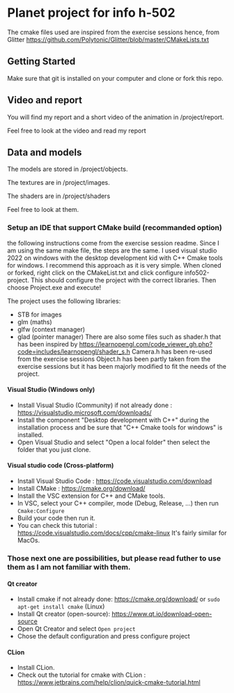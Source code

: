 # Planet project for info h-502

The cmake files used are inspired from the exercise sessions hence, from Glitter https://github.com/Polytonic/Glitter/blob/master/CMakeLists.txt

## Getting Started

Make sure that git is installed on your computer and clone or fork this repo.

## Video and report
You will find my report and a short video of the animation in /project/report.

Feel free to look at the video and read my report

## Data and models
The models are stored in /project/objects.

The textures are in /project/images.

The shaders are in /project/shaders

Feel free to look at them.
### Setup an IDE that support CMake build (recommanded option)
the following instructions come from the exercise session readme. Since I am using the same make file, the steps are the same. I used visual studio 2022 on windows with the desktop development kid with C++
Cmake tools for windows. I recommend this approach as it is very simple. When cloned or forked, right click on the CMakeList.txt and click configure info502-project. This should configure the project with the correct libraries. Then choose Project.exe and execute!

The project uses the following libraries:
- STB for images
- glm (maths)
- glfw (context manager)
- glad (pointer manager)
There are also some files such as shader.h that has been inspired by https://learnopengl.com/code_viewer_gh.php?code=includes/learnopengl/shader_s.h
Camera.h has been re-used from the exercise sessions
Object.h has been partly taken from the exercise sessions but it has been majorly modified to fit the needs of the project.

#### Visual Studio (Windows only)  
- Install Visual Studio (Community) if not already done : https://visualstudio.microsoft.com/downloads/ 
- Install the component "Desktop development with C++" during the installation process and be sure that "C++ Cmake tools for windows" is installed.
- Open Visual Studio and select "Open a local folder" then select the folder that you just clone.

#### Visual studio code (Cross-platform)
- Install Visual Studio Code : https://code.visualstudio.com/download
- Install CMake : https://cmake.org/download/
- Install the VSC extension for C++ and CMake tools.
- In VSC, select your C++ compiler, mode (Debug, Release, ...) then run ```Cmake:Configure```
- Build your code then run it.
- You can check this tutorial : https://code.visualstudio.com/docs/cpp/cmake-linux
It's fairly similar for MacOs.

### Those next one are possibilities, but please read futher to use them as I am not familiar with them.
#### Qt creator

- Install cmake if not already done: https://cmake.org/download/ or `sudo apt-get install cmake` (Linux)
- Install Qt creator (open-source): https://www.qt.io/download-open-source 
- Open Qt Creator and select `Open project`
- Chose the default configuration and press configure project

#### CLion

- Install CLion.
- Check out the tutorial for cmake with CLion : https://www.jetbrains.com/help/clion/quick-cmake-tutorial.html

